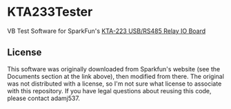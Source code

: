 # KTA233Tester
VB Test Software for SparkFun's [KTA-223 USB/RS485 Relay IO Board](https://www.sparkfun.com/products/9526)

## License
This software was originally downloaded from Sparkfun's website (see the Documents section at the link above), then modified from there.  The original was not distributed with a license, so I'm not sure what license to associate with this repository.  If you have legal questions about reusing this code, please contact adamj537.
